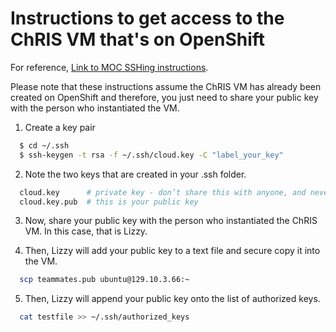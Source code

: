 # Instructions to get access to the ChRIS VM that's on OpenShift

For reference, [Link to MOC SSHing instructions](https://github.com/CCI-MOC/moc-public/wiki/SSH-to-Cloud-VM).

Please note that these instructions assume the ChRIS VM has already been created on OpenShift and therefore, you just need to share your public key with the person who instantiated the VM. 

1. Create a key pair 
    
  ```bash
    $ cd ~/.ssh
    $ ssh-keygen -t rsa -f ~/.ssh/cloud.key -C "label_your_key" 
  ```
  
2. Note the two keys that are created in your .ssh folder.

 ```bash
   cloud.key      # private key - don’t share this with anyone, and never upload it anywhere ever
   cloud.key.pub  # this is your public key    
 ```
 
3. Now, share your public key with the person who instantiated the ChRIS VM. In this case, that is Lizzy.

4. Then, Lizzy will add your public key to a text file and secure copy it into the VM.

 ```bash
   scp teammates.pub ubuntu@129.10.3.66:~
 ```
 
5. Then, Lizzy will append your public key onto the list of authorized keys.

 ```bash
   cat testfile >> ~/.ssh/authorized_keys
 ```
